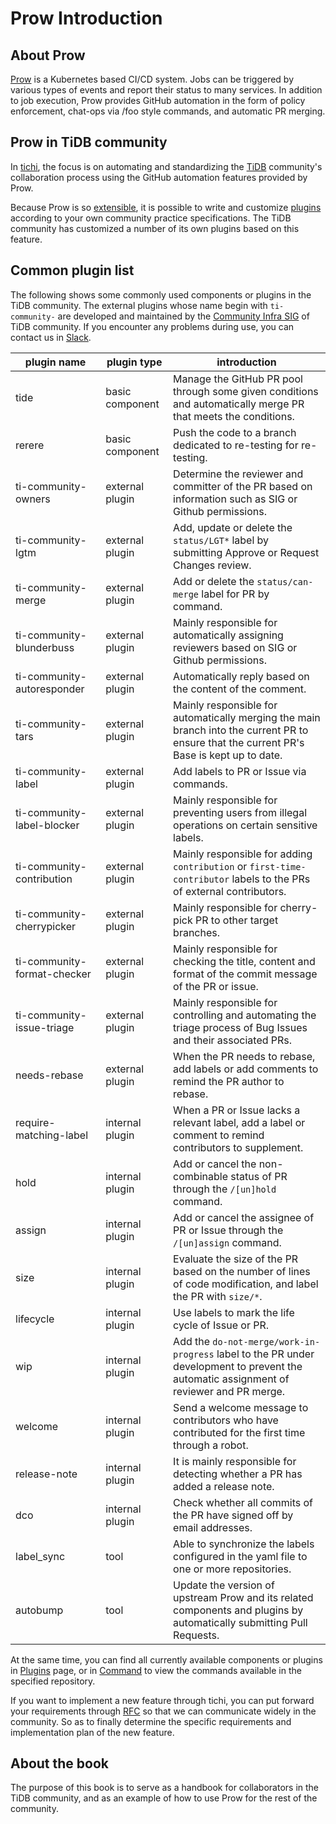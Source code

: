 # Prow Introduction

## About Prow

[Prow](https://github.com/kubernetes/test-infra/tree/master/prow) is a Kubernetes based CI/CD system. 
Jobs can be triggered by various types of events and report their status to many services. In addition to job execution, Prow provides GitHub automation in the form of policy enforcement, chat-ops via /foo style commands, and automatic PR merging.

## Prow in TiDB community

In [tichi](https://github.com/ti-community-infra/tichi), the focus is on automating and standardizing the [TiDB](https://github.com/pingcap/tidb) community's collaboration process using the GitHub automation features provided by Prow.

Because Prow is so [extensible](https://github.com/kubernetes/test-infra/tree/master/prow/plugins), it is possible to write and customize [plugins](https://github.com/ti-community-infra/tichi/tree/master/internal/pkg/externalplugins) according to your own community practice specifications.
The TiDB community has customized a number of its own plugins based on this feature.

## Common plugin list

The following shows some commonly used components or plugins in the TiDB community. The external plugins whose name begin with `ti-community-` are developed and maintained by the [Community Infra SIG](https://developer.tidb.io/SIG/community-infra) of TiDB community. If you encounter any problems during use, you can contact us in [Slack](https://slack.tidb.io/invite?team=tidb-community&channel=sig-community-infra&ref=github).

| plugin name                 | plugin type     | introduction                                                                                                                              |
|-----------------------------|-----------------|-------------------------------------------------------------------------------------------------------------------------------------------|
| tide                        | basic component | Manage the GitHub PR pool through some given conditions and automatically merge PR that meets the conditions.                             |
| rerere                      | basic component | Push the code to a branch dedicated to re-testing for re-testing.                                                                         |
| ti-community-owners         | external plugin | Determine the reviewer and committer of the PR based on information such as SIG or Github permissions.                                    |
| ti-community-lgtm           | external plugin | Add, update or delete the `status/LGT*` label by submitting Approve or Request Changes review.                                            |
| ti-community-merge          | external plugin | Add or delete the `status/can-merge` label for PR by command.                                                                             |
| ti-community-blunderbuss    | external plugin | Mainly responsible for automatically assigning reviewers based on SIG or Github permissions.                                              |
| ti-community-autoresponder  | external plugin | Automatically reply based on the content of the comment.                                                                                  |
| ti-community-tars           | external plugin | Mainly responsible for automatically merging the main branch into the current PR to ensure that the current PR's Base is kept up to date. |
| ti-community-label          | external plugin | Add labels to PR or Issue via commands.                                                                                                   |
| ti-community-label-blocker  | external plugin | Mainly responsible for preventing users from illegal operations on certain sensitive labels.                                              |
| ti-community-contribution   | external plugin | Mainly responsible for adding `contribution` or `first-time-contributor` labels to the PRs of external contributors.                      |
| ti-community-cherrypicker   | external plugin | Mainly responsible for cherry-pick PR to other target branches.                                                                           |
| ti-community-format-checker | external plugin | Mainly responsible for checking the title, content and format of the commit message of the PR or issue.                                   |
| ti-community-issue-triage   | external plugin | Mainly responsible for controlling and automating the triage process of Bug Issues and their associated PRs.                              |
| needs-rebase                | external plugin | When the PR needs to rebase, add labels or add comments to remind the PR author to rebase.                                                |
| require-matching-label      | internal plugin | When a PR or Issue lacks a relevant label, add a label or comment to remind contributors to supplement.                                   |
| hold                        | internal plugin | Add or cancel the non-combinable status of PR through the `/[un]hold` command.                                                            |
| assign                      | internal plugin | Add or cancel the assignee of PR or Issue through the `/[un]assign` command.                                                              |
| size                        | internal plugin | Evaluate the size of the PR based on the number of lines of code modification, and label the PR with `size/*`.                            |
| lifecycle                   | internal plugin | Use labels to mark the life cycle of Issue or PR.                                                                                         |
| wip                         | internal plugin | Add the `do-not-merge/work-in-progress` label to the PR under development to prevent the automatic assignment of reviewer and PR merge.   |
| welcome                     | internal plugin | Send a welcome message to contributors who have contributed for the first time through a robot.                                           |
| release-note                | internal plugin | It is mainly responsible for detecting whether a PR has added a release note.                                                             |
| dco                         | internal plugin | Check whether all commits of the PR have signed off by email addresses.                                                                   |
| label_sync                  | tool            | Able to synchronize the labels configured in the yaml file to one or more repositories.                                                   |
| autobump                    | tool            | Update the version of upstream Prow and its related components and plugins by automatically submitting Pull Requests.                     |

At the same time, you can find all currently available components or plugins in [Plugins](https://prow.tidb.io/plugins) page, or in [Command](https://prow.tidb.io/command-help) to view the commands available in the specified repository.

If you want to implement a new feature through tichi, you can put forward your requirements through [RFC](https://github.com/ti-community-infra/rfcs) so that we can communicate widely in the community. So as to finally determine the specific requirements and implementation plan of the new feature.

## About the book

The purpose of this book is to serve as a handbook for collaborators in the TiDB community, and as an example of how to use Prow for the rest of the community.

